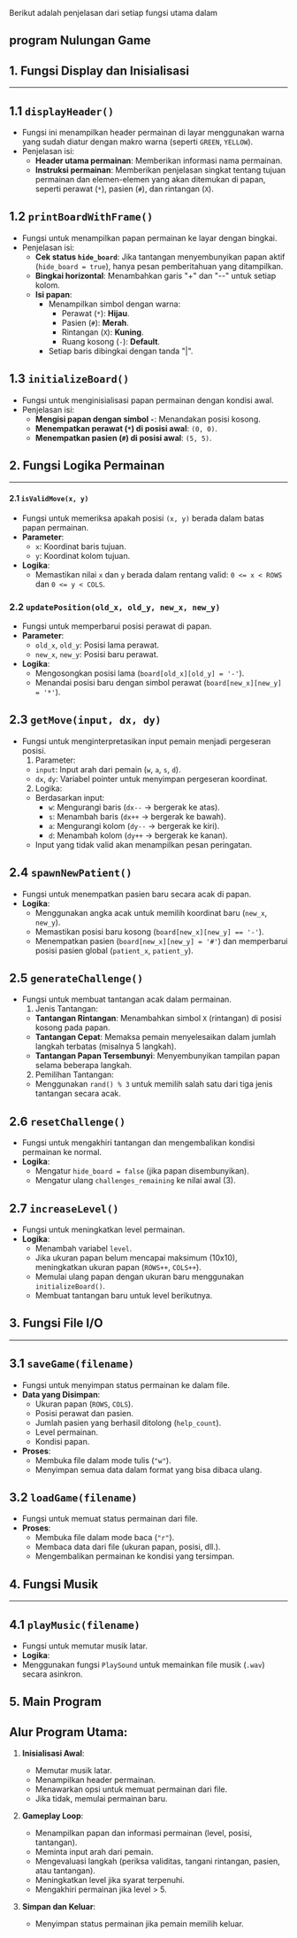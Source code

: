 Berikut adalah penjelasan dari setiap fungsi utama dalam

## program Nulungan Game

## 1. Fungsi Display dan Inisialisasi

---

## 1.1 `displayHeader()`

- Fungsi ini menampilkan header permainan di layar menggunakan warna yang sudah diatur dengan makro warna (seperti `GREEN`, `YELLOW`).
- Penjelasan isi:
  - **Header utama permainan**: Memberikan informasi nama permainan.
  - **Instruksi permainan**: Memberikan penjelasan singkat tentang tujuan permainan dan elemen-elemen yang akan ditemukan di papan, seperti perawat (`*`), pasien (`#`), dan rintangan (`X`).

## 1.2 `printBoardWithFrame()`

- Fungsi untuk menampilkan papan permainan ke layar dengan bingkai.
- Penjelasan isi:
  - **Cek status `hide_board`**: Jika tantangan menyembunyikan papan aktif (`hide_board = true`), hanya pesan pemberitahuan yang ditampilkan.
  - **Bingkai horizontal**: Menambahkan garis "+" dan "--" untuk setiap kolom.
  - **Isi papan**:
    - Menampilkan simbol dengan warna:
      - Perawat (`*`): **Hijau**.
      - Pasien (`#`): **Merah**.
      - Rintangan (`X`): **Kuning**.
      - Ruang kosong (`-`): **Default**.
    - Setiap baris dibingkai dengan tanda "|".

## 1.3 `initializeBoard()`

- Fungsi untuk menginisialisasi papan permainan dengan kondisi awal.
- Penjelasan isi:
  - **Mengisi papan dengan simbol `-`**: Menandakan posisi kosong.
  - **Menempatkan perawat (`*`) di posisi awal**: `(0, 0)`.
  - **Menempatkan pasien (`#`) di posisi awal**: `(5, 5)`.

## 2. Fungsi Logika Permainan

---

#### 2.1 `isValidMove(x, y)`

- Fungsi untuk memeriksa apakah posisi `(x, y)` berada dalam batas papan permainan.
- **Parameter**:
  - `x`: Koordinat baris tujuan.
  - `y`: Koordinat kolom tujuan.
- **Logika**:
  - Memastikan nilai `x` dan `y` berada dalam rentang valid: `0 <= x < ROWS` dan `0 <= y < COLS`.

### 2.2 `updatePosition(old_x, old_y, new_x, new_y)`

- Fungsi untuk memperbarui posisi perawat di papan.
- **Parameter**:
  - `old_x`, `old_y`: Posisi lama perawat.
  - `new_x`, `new_y`: Posisi baru perawat.
- **Logika**:
  - Mengosongkan posisi lama (`board[old_x][old_y] = '-'`).
  - Menandai posisi baru dengan simbol perawat (`board[new_x][new_y] = '*'`).

## 2.3 `getMove(input, dx, dy)`

- Fungsi untuk menginterpretasikan input pemain menjadi pergeseran posisi.
  1. Parameter:
  - `input`: Input arah dari pemain (`w`, `a`, `s`, `d`).
  - `dx`, `dy`: Variabel pointer untuk menyimpan pergeseran koordinat.
  2. Logika:
  - Berdasarkan input:
    - `w`: Mengurangi baris (`dx--` → bergerak ke atas).
    - `s`: Menambah baris (`dx++` → bergerak ke bawah).
    - `a`: Mengurangi kolom (`dy--` → bergerak ke kiri).
    - `d`: Menambah kolom (`dy++` → bergerak ke kanan).
  - Input yang tidak valid akan menampilkan pesan peringatan.

## 2.4 `spawnNewPatient()`

- Fungsi untuk menempatkan pasien baru secara acak di papan.
- **Logika**:
  - Menggunakan angka acak untuk memilih koordinat baru (`new_x`, `new_y`).
  - Memastikan posisi baru kosong (`board[new_x][new_y] == '-'`).
  - Menempatkan pasien (`board[new_x][new_y] = '#'`) dan memperbarui posisi pasien global (`patient_x`, `patient_y`).

## 2.5 `generateChallenge()`

- Fungsi untuk membuat tantangan acak dalam permainan.
  1. Jenis Tantangan:
  - **Tantangan Rintangan**: Menambahkan simbol `X` (rintangan) di posisi kosong pada papan.
  - **Tantangan Cepat**: Memaksa pemain menyelesaikan dalam jumlah langkah terbatas (misalnya 5 langkah).
  - **Tantangan Papan Tersembunyi**: Menyembunyikan tampilan papan selama beberapa langkah.
  2. Pemilihan Tantangan:
  - Menggunakan `rand() % 3` untuk memilih salah satu dari tiga jenis tantangan secara acak.

## 2.6 `resetChallenge()`

- Fungsi untuk mengakhiri tantangan dan mengembalikan kondisi permainan ke normal.
- **Logika**:
  - Mengatur `hide_board = false` (jika papan disembunyikan).
  - Mengatur ulang `challenges_remaining` ke nilai awal (3).

## 2.7 `increaseLevel()`

- Fungsi untuk meningkatkan level permainan.
- **Logika**:
  - Menambah variabel `level`.
  - Jika ukuran papan belum mencapai maksimum (10x10), meningkatkan ukuran papan (`ROWS++`, `COLS++`).
  - Memulai ulang papan dengan ukuran baru menggunakan `initializeBoard()`.
  - Membuat tantangan baru untuk level berikutnya.

## 3. Fungsi File I/O

---

## 3.1 `saveGame(filename)`

- Fungsi untuk menyimpan status permainan ke dalam file.
- **Data yang Disimpan**:
  - Ukuran papan (`ROWS`, `COLS`).
  - Posisi perawat dan pasien.
  - Jumlah pasien yang berhasil ditolong (`help_count`).
  - Level permainan.
  - Kondisi papan.
- **Proses**:
  - Membuka file dalam mode tulis (`"w"`).
  - Menyimpan semua data dalam format yang bisa dibaca ulang.

## 3.2 `loadGame(filename)`

- Fungsi untuk memuat status permainan dari file.
- **Proses**:
  - Membuka file dalam mode baca (`"r"`).
  - Membaca data dari file (ukuran papan, posisi, dll.).
  - Mengembalikan permainan ke kondisi yang tersimpan.

## 4. Fungsi Musik

---

## 4.1 `playMusic(filename)`

- Fungsi untuk memutar musik latar.
- **Logika**:
- Menggunakan fungsi `PlaySound` untuk memainkan file musik (`.wav`) secara asinkron.

## 5. Main Program

## Alur Program Utama:

1. **Inisialisasi Awal**:

   - Memutar musik latar.
   - Menampilkan header permainan.
   - Menawarkan opsi untuk memuat permainan dari file.
   - Jika tidak, memulai permainan baru.

2. **Gameplay Loop**:

   - Menampilkan papan dan informasi permainan (level, posisi, tantangan).
   - Meminta input arah dari pemain.
   - Mengevaluasi langkah (periksa validitas, tangani rintangan, pasien, atau tantangan).
   - Meningkatkan level jika syarat terpenuhi.
   - Mengakhiri permainan jika level > 5.

3. **Simpan dan Keluar**:
   - Menyimpan status permainan jika pemain memilih keluar.

